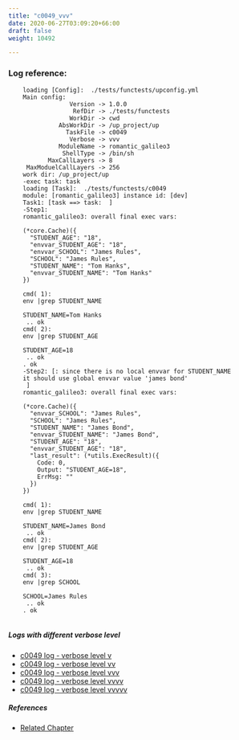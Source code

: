 ```yaml
---
title: "c0049_vvv"
date: 2020-06-27T03:09:20+66:00
draft: false
weight: 10492

---
```


### Log reference: <no value>

```
    loading [Config]:  ./tests/functests/upconfig.yml
    Main config:
                 Version -> 1.0.0
                  RefDir -> ./tests/functests
                 WorkDir -> cwd
              AbsWorkDir -> /up_project/up
                TaskFile -> c0049
                 Verbose -> vvv
              ModuleName -> romantic_galileo3
               ShellType -> /bin/sh
           MaxCallLayers -> 8
     MaxModuelCallLayers -> 256
    work dir: /up_project/up
    -exec task: task
    loading [Task]:  ./tests/functests/c0049
    module: [romantic_galileo3] instance id: [dev]
    Task1: [task ==> task:  ]
    -Step1:
    romantic_galileo3: overall final exec vars:
    
    (*core.Cache)({
      "STUDENT_AGE": "18",
      "envvar_STUDENT_AGE": "18",
      "envvar_SCHOOL": "James Rules",
      "SCHOOL": "James Rules",
      "STUDENT_NAME": "Tom Hanks",
      "envvar_STUDENT_NAME": "Tom Hanks"
    })
    
    cmd( 1):
    env |grep STUDENT_NAME
    
    STUDENT_NAME=Tom Hanks
     .. ok
    cmd( 2):
    env |grep STUDENT_AGE
    
    STUDENT_AGE=18
     .. ok
    . ok
    -Step2: [: since there is no local envvar for STUDENT_NAME
    it should use global envvar value 'james bond'
     ]
    romantic_galileo3: overall final exec vars:
    
    (*core.Cache)({
      "envvar_SCHOOL": "James Rules",
      "SCHOOL": "James Rules",
      "STUDENT_NAME": "James Bond",
      "envvar_STUDENT_NAME": "James Bond",
      "STUDENT_AGE": "18",
      "envvar_STUDENT_AGE": "18",
      "last_result": (*utils.ExecResult)({
        Code: 0,
        Output: "STUDENT_AGE=18",
        ErrMsg: ""
      })
    })
    
    cmd( 1):
    env |grep STUDENT_NAME
    
    STUDENT_NAME=James Bond
     .. ok
    cmd( 2):
    env |grep STUDENT_AGE
    
    STUDENT_AGE=18
     .. ok
    cmd( 3):
    env |grep SCHOOL
    
    SCHOOL=James Rules
     .. ok
    . ok
    
```

##### Logs with different verbose level
* [c0049 log - verbose level v](../../logs/c0049_v)
* [c0049 log - verbose level vv](../../logs/c0049_vv)
* [c0049 log - verbose level vvv](../../logs/c0049_vvv)
* [c0049 log - verbose level vvvv](../../logs/c0049_vvvv)
* [c0049 log - verbose level vvvvv](../../logs/c0049_vvvvv)

##### References
* [Related Chapter](../../env-vars/c0049)
